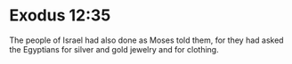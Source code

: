 # Exodus 12:35

The people of Israel had also done as Moses told them, for they had asked the Egyptians for silver and gold jewelry and for clothing.
